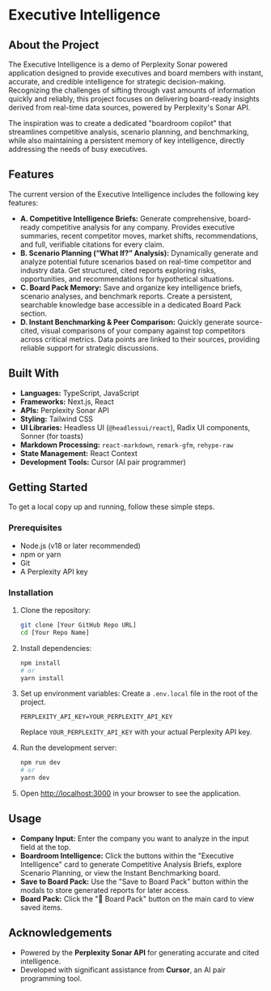 # Executive Intelligence

## About the Project

The Executive Intelligence is a demo of Perplexity Sonar powered application designed to provide executives and board members with instant, accurate, and credible intelligence for strategic decision-making. Recognizing the challenges of sifting through vast amounts of information quickly and reliably, this project focuses on delivering board-ready insights derived from real-time data sources, powered by Perplexity's Sonar API.

The inspiration was to create a dedicated "boardroom copilot" that streamlines competitive analysis, scenario planning, and benchmarking, while also maintaining a persistent memory of key intelligence, directly addressing the needs of busy executives.

## Features

The current version of the Executive Intelligence includes the following key features:

*   **A. Competitive Intelligence Briefs:** Generate comprehensive, board-ready competitive analysis for any company. Provides executive summaries, recent competitor moves, market shifts, recommendations, and full, verifiable citations for every claim.
*   **B. Scenario Planning (“What If?” Analysis):** Dynamically generate and analyze potential future scenarios based on real-time competitor and industry data. Get structured, cited reports exploring risks, opportunities, and recommendations for hypothetical situations.
*   **C. Board Pack Memory:** Save and organize key intelligence briefs, scenario analyses, and benchmark reports. Create a persistent, searchable knowledge base accessible in a dedicated Board Pack section.
*   **D. Instant Benchmarking & Peer Comparison:** Quickly generate source-cited, visual comparisons of your company against top competitors across critical metrics. Data points are linked to their sources, providing reliable support for strategic discussions.

## Built With

*   **Languages:** TypeScript, JavaScript
*   **Frameworks:** Next.js, React
*   **APIs:** Perplexity Sonar API
*   **Styling:** Tailwind CSS
*   **UI Libraries:** Headless UI (`@headlessui/react`), Radix UI components, Sonner (for toasts)
*   **Markdown Processing:** `react-markdown`, `remark-gfm`, `rehype-raw`
*   **State Management:** React Context
*   **Development Tools:** Cursor (AI pair programmer)

## Getting Started

To get a local copy up and running, follow these simple steps.

### Prerequisites

*   Node.js (v18 or later recommended)
*   npm or yarn
*   Git
*   A Perplexity API key

### Installation

1.  Clone the repository:
    ```bash
    git clone [Your GitHub Repo URL]
    cd [Your Repo Name]
    ```
2.  Install dependencies:
    ```bash
    npm install
    # or
    yarn install
    ```
3.  Set up environment variables:
    Create a `.env.local` file in the root of the project.
    ```env
    PERPLEXITY_API_KEY=YOUR_PERPLEXITY_API_KEY
    ```
    Replace `YOUR_PERPLEXITY_API_KEY` with your actual Perplexity API key.

4.  Run the development server:
    ```bash
    npm run dev
    # or
    yarn dev
    ```
5.  Open [http://localhost:3000](http://localhost:3000) in your browser to see the application.

## Usage

*   **Company Input:** Enter the company you want to analyze in the input field at the top.
*   **Boardroom Intelligence:** Click the buttons within the "Executive Intelligence" card to generate Competitive Analysis Briefs, explore Scenario Planning, or view the Instant Benchmarking board.
*   **Save to Board Pack:** Use the "Save to Board Pack" button within the modals to store generated reports for later access.
*   **Board Pack:** Click the "📁 Board Pack" button on the main card to view saved items.

## Acknowledgements

*   Powered by the **Perplexity Sonar API** for generating accurate and cited intelligence.
*   Developed with significant assistance from **Cursor**, an AI pair programming tool.
